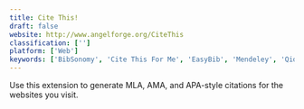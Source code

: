 ```yaml
---
title: Cite This!
draft: false 
website: http://www.angelforge.org/CiteThis
classification: ['']
platform: ['Web']
keywords: ['BibSonomy', 'Cite This For Me', 'EasyBib', 'Mendeley', 'Qiqqa', 'SCIENTILLA', 'SCRiBBR APA Generator', 'TextCite', 'Thomson Reuters', 'Weava', 'Zotero', 'bibme']
---
```

Use this extension to generate MLA, AMA, and APA-style citations for the websites you visit.